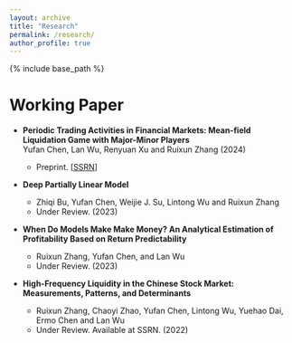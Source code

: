 ```yaml
---
layout: archive
title: "Research"
permalink: /research/
author_profile: true
---
```


{% include base_path %}

Working Paper
==========================
* **Periodic Trading Activities in Financial Markets: Mean-field Liquidation Game with
Major-Minor Players** <br> Yufan Chen, Lan Wu, Renyuan Xu and Ruixun Zhang (2024)
  * Preprint. [[SSRN](https://papers.ssrn.com/sol3/papers.cfm?abstract_id=4929201)]

* **Deep Partially Linear Model**
  * Zhiqi Bu, Yufan Chen, Weijie J. Su, Lintong Wu and Ruixun Zhang
  * Under Review. (2023)

* **When Do Models Make Make Money? An Analytical Estimation of Profitability Based
on Return Predictability**
  * Ruixun Zhang, Yufan Chen, and Lan Wu
  * Under Review. (2023)

* **High-Frequency Liquidity in the Chinese Stock Market: Measurements, Patterns, and
Determinants**
  * Ruixun Zhang, Chaoyi Zhao, Yufan Chen, Lintong Wu, Yuehao Dai, Ermo Chen and Lan Wu
  * Under Review. Available at SSRN. (2022)